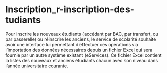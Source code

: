 # Inscription_r-inscription-des-tudiants
Pour inscrire les nouveaux étudiants (accédant par BAC, par transfert, ou par 
passerelle) ou réinscrire les anciens, le service de scolarité souhaite avoir une 
interface lui permettant d’effectuer ces opérations via l’importation des 
données nécessaires depuis un fichier Excel qui sera fournie par un autre 
système existant (eServices). Ce fichier Excel contient la listes des nouveaux 
et anciens étudiants chacun avec son niveau dans l’année universitaire 
courante. 
